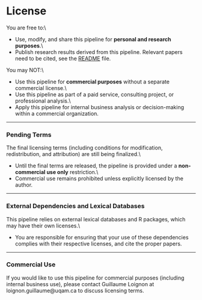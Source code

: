 # License

You are free to:\
- Use, modify, and share this pipeline for **personal and research purposes**.\
- Publish research results derived from this pipeline. Relevant papers need to be cited, see the [README](README.md) file.

You may NOT:\
- Use this pipeline for **commercial purposes** without a separate commercial license.\
- Use this pipeline as part of a paid service, consulting project, or professional analysis.\
- Apply this pipeline for internal business analysis or decision-making within a commercial organization.

------------------------------------------------------------------------

### Pending Terms 

The final licensing terms (including conditions for modification, redistribution, and attribution) are still being finalized.\
- Until the final terms are released, the pipeline is provided under a **non-commercial use only** restriction.\
- Commercial use remains prohibited unless explicitly licensed by the author.

------------------------------------------------------------------------

### External Dependencies and Lexical Databases

This pipeline relies on external lexical databases and R packages, which may have their own licenses.\
- You are responsible for ensuring that your use of these dependencies complies with their respective licenses, and cite the proper papers.

------------------------------------------------------------------------

### Commercial Use

If you would like to use this pipeline for commercial purposes (including internal business use), please contact Guillaume Loignon at loignon.guillaume\@uqam.ca to discuss licensing terms.
